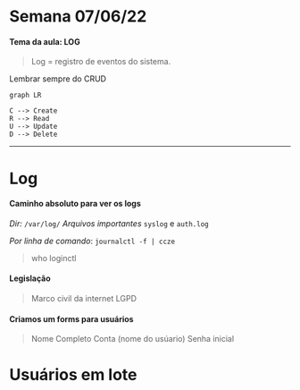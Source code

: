 # Semana 07/06/22

#### Tema da aula: LOG

> Log = registro de eventos do sistema.

Lembrar sempre do CRUD

```mermaid
graph LR

C --> Create
R --> Read
U --> Update
D --> Delete

```
--------------------------------------------
# Log
#### Caminho absoluto para ver os logs

*Dir:* `/var/log/`
*Arquivos importantes* `syslog` e `auth.log`

*Por linha de comando*: `journalctl -f | ccze`

> who 
> loginctl

#### Legislação
> Marco civil da internet
> LGPD

#### Criamos um forms para usuários

> Nome Completo
> Conta (nome do usúario)
> Senha inicial

# Usuários em lote

    
